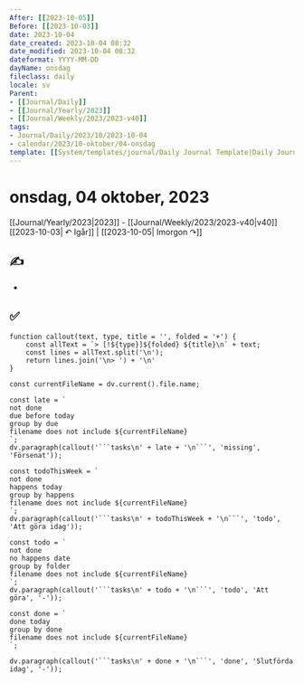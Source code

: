 ```yaml
---
After: [[2023-10-05]]
Before: [[2023-10-03]]
date: 2023-10-04
date_created: 2023-10-04 08:32
date_modified: 2023-10-04 08:32
dateformat: YYYY-MM-DD
dayName: onsdag
fileclass: daily
locale: sv
Parent:
- [[Journal/Daily]]
- [[Journal/Yearly/2023]]
- [[Journal/Weekly/2023/2023-v40]]
tags:
- Journal/Daily/2023/10/2023-10-04
- calendar/2023/10-oktober/04-onsdag
template: [[System/templates/journal/Daily Journal Template|Daily Journal Template]]
---
```

# onsdag, 04 oktober, 2023

<i data-timeline="277"></i>
[[Journal/Yearly/2023|2023]] - [[Journal/Weekly/2023/2023-v40|v40]]
[[2023-10-03| ↶ Igår]] | [[2023-10-05| Imorgon ↷]]

## ✍️

- 

## ✅

````dataviewjs
function callout(text, type, title = '', folded = '+') {
    const allText = `> [!${type}]${folded} ${title}\n` + text;
    const lines = allText.split('\n');
    return lines.join('\n> ') + '\n'
}

const currentFileName = dv.current().file.name;

const late = `
not done
due before today
group by due
filename does not include ${currentFileName}
`;
dv.paragraph(callout('```tasks\n' + late + '\n```', 'missing', 'Försenat'));

const todoThisWeek = `
not done
happens today
group by happens
filename does not include ${currentFileName}
`;
dv.paragraph(callout('```tasks\n' + todoThisWeek + '\n```', 'todo', 'Att göra idag'));

const todo = `
not done
no happens date
group by folder
filename does not include ${currentFileName}
`;
dv.paragraph(callout('```tasks\n' + todo + '\n```', 'todo', 'Att göra', '-'));

const done = `
done today
group by done
filename does not include ${currentFileName}
`;

dv.paragraph(callout('```tasks\n' + done + '\n```', 'done', 'Slutförda idag', '-'));
````
